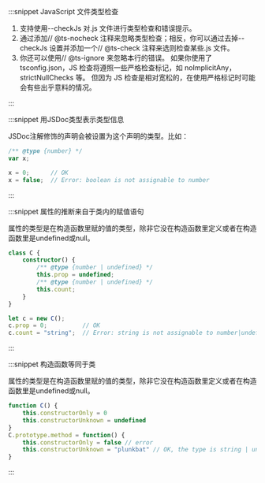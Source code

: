 :::snippet JavaScript 文件类型检查

1. 支持使用--checkJs 对.js 文件进行类型检查和错误提示。
2. 通过添加// @ts-nocheck 注释来忽略类型检查；相反，你可以通过去掉--checkJs 设置并添加一个// @ts-check 注释来选则检查某些.js 文件。
3. 你还可以使用// @ts-ignore 来忽略本行的错误。 如果你使用了 tsconfig.json，JS 检查将遵照一些严格检查标记，如 noImplicitAny，strictNullChecks 等。 但因为 JS 检查是相对宽松的，在使用严格标记时可能会有些出乎意料的情况。

:::


:::snippet 用JSDoc类型表示类型信息

JSDoc注解修饰的声明会被设置为这个声明的类型。比如：

```typescript
/** @type {number} */
var x;

x = 0;      // OK
x = false;  // Error: boolean is not assignable to number
```

:::

:::snippet 属性的推断来自于类内的赋值语句

 属性的类型是在构造函数里赋的值的类型，除非它没在构造函数里定义或者在构造函数里是undefined或null。 

```typescript
class C {
    constructor() {
        /** @type {number | undefined} */
        this.prop = undefined;
        /** @type {number | undefined} */
        this.count;
    }
}

let c = new C();
c.prop = 0;          // OK
c.count = "string";  // Error: string is not assignable to number|undefined
```

:::

:::snippet 构造函数等同于类

 属性的类型是在构造函数里赋的值的类型，除非它没在构造函数里定义或者在构造函数里是undefined或null。 

```typescript
function C() {
    this.constructorOnly = 0
    this.constructorUnknown = undefined
}
C.prototype.method = function() {
    this.constructorOnly = false // error
    this.constructorUnknown = "plunkbat" // OK, the type is string | undefined
}
```

:::
